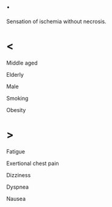 # .

Sensation of ischemia without necrosis.

# <

Middle aged

Elderly

Male

Smoking

Obesity

# >

Fatigue

Exertional chest pain

Dizziness

Dyspnea

Nausea
